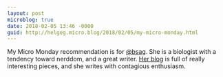```yaml
---
layout: post
microblog: true
date: 2018-02-05 13:46 -0000
guid: http://helgeg.micro.blog/2018/02/05/my-micro-monday.html
---
```

My Micro Monday recommendation is for [@bsag](https://micro.blog/bsag). She is a biologist with a tendency toward nerddom, and a great writer. [Her blog](https://www.rousette.org.uk/) is full of really interesting pieces, and she writes with contagious enthusiasm.
